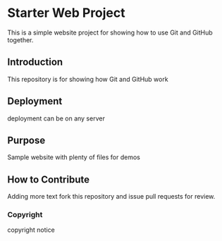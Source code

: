 # Starter Web Project

This is a simple website project for showing how to use Git and GitHub together.

## Introduction
This repository is for showing how Git and GitHub work

## Deployment
deployment can be on any server

## Purpose
Sample website with plenty of files for demos

## How to Contribute
Adding more text
fork this repository and issue pull requests for review.

### Copyright
copyright notice
